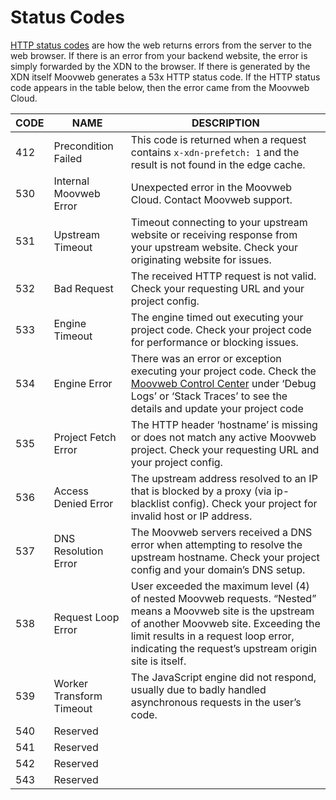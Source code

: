 # Status Codes

[HTTP status codes](https://en.wikipedia.org/wiki/List_of_HTTP_status_codes) are how the web returns errors from the server to the web browser. If there is an error from your backend website, the error is simply forwarded by the XDN to the browser. If there is generated by the XDN itself Moovweb generates a 53x HTTP status code. If the HTTP status code appears in the table below, then the error came from the Moovweb Cloud. 

| CODE | NAME | DESCRIPTION |
| -- | -- | -- |
| 412 | Precondition Failed | This code is returned when a request contains `x-xdn-prefetch: 1` and the result is not found in the edge cache. |
| 530 | Internal Moovweb Error | Unexpected error in the Moovweb Cloud. Contact Moovweb support. |
| 531 | Upstream Timeout | Timeout connecting to your upstream website or receiving response from your upstream website. Check your originating website for issues. |
| 532 | Bad Request | The received HTTP request is not valid. Check your requesting URL and your project config. |
| 533 | Engine Timeout | The engine timed out executing your project code. Check your project code for performance or blocking issues. |
| 534 | Engine Error | There was an error or exception executing your project code. Check the [Moovweb Control Center](https://console.moovweb.com/) under ‘Debug Logs’ or ‘Stack Traces’ to see the details and update your project code |
| 535 | Project Fetch Error | The HTTP header ‘hostname’ is missing or does not match any active Moovweb project. Check your requesting URL and your project config. |
| 536 | Access Denied Error | The upstream address resolved to an IP that is blocked by a proxy (via ip-blacklist config). Check your project for invalid host or IP address. |
| 537 | DNS Resolution Error | The Moovweb servers received a DNS error when attempting to resolve the upstream hostname. Check your project config and your domain’s DNS setup. |
| 538 | Request Loop Error | User exceeded the maximum level (4) of nested Moovweb requests. “Nested” means a Moovweb site is the upstream of another Moovweb site. Exceeding the limit results in a request loop error, indicating the request’s upstream origin site is itself. |
| 539 | Worker Transform Timeout | The JavaScript engine did not respond, usually due to badly handled asynchronous requests in the user’s code. |
| 540 | Reserved |
| 541 | Reserved |
| 542 | Reserved |
| 543 | Reserved |

